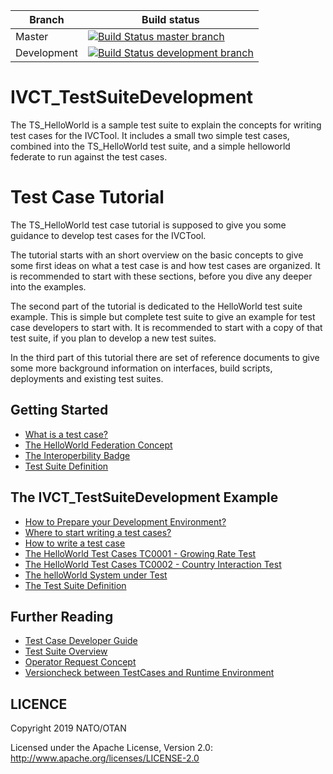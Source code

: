 | Branch | Build status |
| ------ | ------------ |
| Master | [![Build Status master branch](https://travis-ci.org/IVCTool/IVCT_TestSuiteDevelopment.svg?branch=master)](https://travis-ci.org/IVCTool/IVCT_TestSuiteDevelopment) |
| Development | [![Build Status development branch](https://travis-ci.org/IVCTool/IVCT_TestSuiteDevelopment.svg?branch=development)](https://travis-ci.org/IVCTool/IVCT_TestSuiteDevelopment) |

# IVCT_TestSuiteDevelopment

The TS_HelloWorld is a sample test suite to explain the concepts for writing test cases for the IVCTool. It includes a small two simple test cases, combined into the TS_HelloWorld test suite, and a simple helloworld federate to run against the test cases.

# Test Case Tutorial

The TS_HelloWorld test case tutorial is supposed to give you some guidance to develop test cases for the IVCTool.

The tutorial starts with an short overview on the basic concepts to give some first ideas on what a test case is and how test cases are organized. It is recommended to start with these sections, before you dive any deeper into the examples.

The second part of the tutorial is dedicated to the HelloWorld test suite example. This is simple but complete test suite to give an example for test case developers to start with. It is recommended to start with a copy of that test suite, if you plan to develop a new test suites.

In the third part of this tutorial there are set of reference documents to give some more background information on interfaces, build scripts, deployments and existing test suites.

## Getting Started

* [What is a test case?](docs/src/1-1-what-is-a-test-case.adoc)
* [The HelloWorld Federation Concept](docs/src/1-2-hw-federation.adoc)
* [The Interoperbility Badge](docs/src/1-3-hw-interoperability-badge.adoc)
* [Test Suite Definition](docs/src/1-4-test-suite.adoc)


## The IVCT_TestSuiteDevelopment Example

* [How to Prepare your Development Environment?](docs/src/2-0-Prepare-runtime.adoc)
* [Where to start writing a test cases?](docs/src/2-1-how-to-organize-test-cases.adoc)
* [How to write a test case](docs/src/2-2-how-to-write-a-test-case.adoc)
* [The HelloWorld Test Cases TC0001 - Growing Rate Test](docs/src/2-3-hw-test-case-0001.adoc)
* [The HelloWorld Test Cases TC0002 - Country Interaction Test](docs/src/2-4-hw-test-case-0002.adoc)
* [The helloWorld System under Test](docs/src/2-5-hw-sut.adoc)
* [The Test Suite Definition](docs/src/2-6-ts-hw-structure.adoc)

## Further Reading

* [Test Case Developer Guide](docs/src/3-2-TcDevelGuide.adoc)
* [Test Suite Overview](docs/src/3-5-testsuite-overview.adoc)
* [Operator Request Concept](docs/src/Operator-Request.adoc)
* [Versioncheck between TestCases and Runtime Environment](docs/src/3-6_Versioncheck-between-TestCases-and-Runtime-environment.adoc)


## LICENCE

Copyright 2019 NATO/OTAN

Licensed under the Apache License, Version 2.0: http://www.apache.org/licenses/LICENSE-2.0
